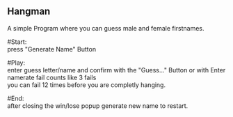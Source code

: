 ## Hangman
A simple Program where you can guess male and female firstnames.  
  
#Start:  
press "Generate Name" Button  
  
#Play:  
enter guess letter/name and confirm with the "Guess..." Button or with Enter  
namerate fail counts like 3 fails  
you can fail 12 times before you are completly hanging.  

#End:  
after closing the win/lose popup generate new name to restart.




